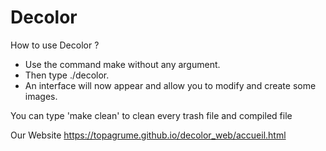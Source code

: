 Decolor
===================================
How to use Decolor ?

- Use the command make without any argument.
- Then type ./decolor.
- An interface will now appear and allow you to modify and create some images.

You can type 'make clean' to clean every trash file and compiled file

Our Website
https://topagrume.github.io/decolor_web/accueil.html
